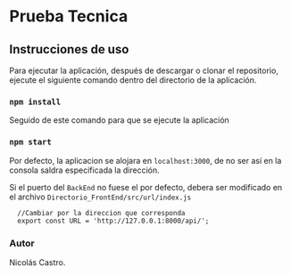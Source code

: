 # Prueba Tecnica

## Instrucciones de uso

Para ejecutar la aplicación, después de descargar o clonar el repositorio, ejecute el siguiente comando dentro del directorio de la aplicación.

### `npm install`

Seguido de este comando para que se ejecute la aplicación

### `npm start`

Por defecto, la aplicacion se alojara en `localhost:3000`, de no ser así en la consola saldra especificada la dirección.

Si el puerto del `BackEnd` no fuese el por defecto, debera ser modificado en el archivo `Directorio_FrontEnd/src/url/index.js`

      //Cambiar por la direccion que corresponda
      export const URL = 'http://127.0.0.1:8000/api/';

### Autor
Nicolás Castro. 
